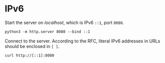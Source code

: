 # IPv6

Start the server on _localhost_, which is IPv6 `::1`, port `8080`.

```shell
python3 -m http.server 8080 --bind ::1
```

Connect to the server. According to the RFC, literal IPv6 addresses in URLs should be enclosed in `[ ]`.

```shell
curl http://[::1]:8080
```
